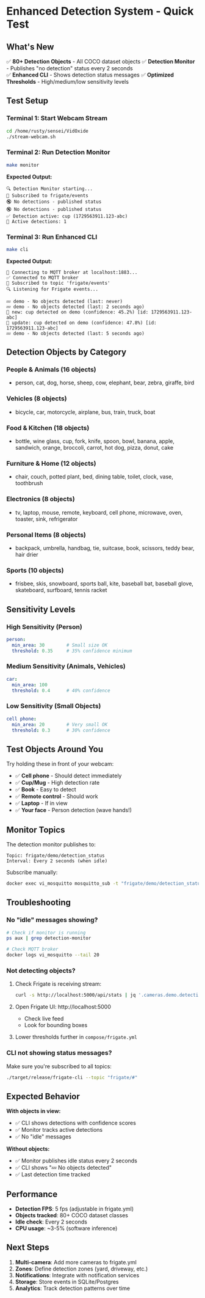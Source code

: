 # Enhanced Detection System - Quick Test

## What's New

✅ **80+ Detection Objects** - All COCO dataset objects
✅ **Detection Monitor** - Publishes "no detection" status every 2 seconds  
✅ **Enhanced CLI** - Shows detection status messages
✅ **Optimized Thresholds** - High/medium/low sensitivity levels

## Test Setup

### Terminal 1: Start Webcam Stream
```bash
cd /home/rusty/sensei/VidOxide
./stream-webcam.sh
```

### Terminal 2: Run Detection Monitor
```bash
make monitor
```

**Expected Output:**
```
🔍 Detection Monitor starting...
📡 Subscribed to frigate/events
🔇 No detections - published status
🔇 No detections - published status
✅ Detection active: cup (1729563911.123-abc)
🎯 Active detections: 1
```

### Terminal 3: Run Enhanced CLI
```bash
make cli
```

**Expected Output:**
```
🔌 Connecting to MQTT broker at localhost:1883...
✅ Connected to MQTT broker
📡 Subscribed to topic 'frigate/events'
🔍 Listening for Frigate events...

💤 demo - No objects detected (last: never)
💤 demo - No objects detected (last: 2 seconds ago)
🎯 new: cup detected on demo (confidence: 45.2%) [id: 1729563911.123-abc]
🎯 update: cup detected on demo (confidence: 47.8%) [id: 1729563911.123-abc]
💤 demo - No objects detected (last: 5 seconds ago)
```

## Detection Objects by Category

### People & Animals (16 objects)
- person, cat, dog, horse, sheep, cow, elephant, bear, zebra, giraffe, bird

### Vehicles (8 objects)
- bicycle, car, motorcycle, airplane, bus, train, truck, boat

### Food & Kitchen (18 objects)
- bottle, wine glass, cup, fork, knife, spoon, bowl, banana, apple, sandwich, orange, broccoli, carrot, hot dog, pizza, donut, cake

### Furniture & Home (12 objects)
- chair, couch, potted plant, bed, dining table, toilet, clock, vase, toothbrush

### Electronics (8 objects)
- tv, laptop, mouse, remote, keyboard, cell phone, microwave, oven, toaster, sink, refrigerator

### Personal Items (8 objects)
- backpack, umbrella, handbag, tie, suitcase, book, scissors, teddy bear, hair drier

### Sports (10 objects)
- frisbee, skis, snowboard, sports ball, kite, baseball bat, baseball glove, skateboard, surfboard, tennis racket

## Sensitivity Levels

### High Sensitivity (Person)
```yaml
person:
  min_area: 30        # Small size OK
  threshold: 0.35     # 35% confidence minimum
```

### Medium Sensitivity (Animals, Vehicles)
```yaml
car:
  min_area: 100
  threshold: 0.4      # 40% confidence
```

### Low Sensitivity (Small Objects)
```yaml
cell phone:
  min_area: 20        # Very small OK
  threshold: 0.3      # 30% confidence
```

## Test Objects Around You

Try holding these in front of your webcam:
- ✅ **Cell phone** - Should detect immediately
- ✅ **Cup/Mug** - High detection rate
- ✅ **Book** - Easy to detect
- ✅ **Remote control** - Should work
- ✅ **Laptop** - If in view
- ✅ **Your face** - Person detection (wave hands!)

## Monitor Topics

The detection monitor publishes to:
```
Topic: frigate/demo/detection_status
Interval: Every 2 seconds (when idle)
```

Subscribe manually:
```bash
docker exec vi_mosquitto mosquitto_sub -t "frigate/demo/detection_status" -v
```

## Troubleshooting

### No "idle" messages showing?
```bash
# Check if monitor is running
ps aux | grep detection-monitor

# Check MQTT broker
docker logs vi_mosquitto --tail 20
```

### Not detecting objects?
1. Check Frigate is receiving stream:
   ```bash
   curl -s http://localhost:5000/api/stats | jq '.cameras.demo.detection_fps'
   ```

2. Open Frigate UI: http://localhost:5000
   - Check live feed
   - Look for bounding boxes

3. Lower thresholds further in `compose/frigate.yml`

### CLI not showing status messages?
Make sure you're subscribed to all topics:
```bash
./target/release/frigate-cli --topic "frigate/#"
```

## Expected Behavior

**With objects in view:**
- ✅ CLI shows detections with confidence scores
- ✅ Monitor tracks active detections
- ✅ No "idle" messages

**Without objects:**
- ✅ Monitor publishes idle status every 2 seconds
- ✅ CLI shows "💤 No objects detected"
- ✅ Last detection time tracked

## Performance

- **Detection FPS**: 5 fps (adjustable in frigate.yml)
- **Objects tracked**: 80+ COCO dataset classes
- **Idle check**: Every 2 seconds
- **CPU usage**: ~3-5% (software inference)

## Next Steps

1. **Multi-camera**: Add more cameras to frigate.yml
2. **Zones**: Define detection zones (yard, driveway, etc.)
3. **Notifications**: Integrate with notification services
4. **Storage**: Store events in SQLite/Postgres
5. **Analytics**: Track detection patterns over time
